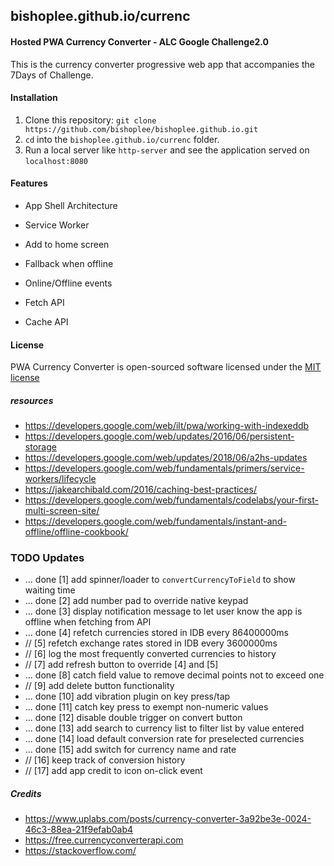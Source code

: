 ## bishoplee.github.io/currenc
#### Hosted PWA Currency Converter - ALC Google Challenge2.0

This is the currency converter progressive web app that accompanies the 7Days of Challenge. 

#### Installation

1. Clone this repository: `git clone https://github.com/bishoplee/bishoplee.github.io.git`
2. `cd` into the `bishoplee.github.io/currenc` folder.
3. Run a local server like `http-server` and see the application served on `localhost:8080`



#### Features

-  App Shell Architecture

-  Service Worker

-  Add to home screen

-  Fallback when offline

-  Online/Offline events

-  Fetch API

-  Cache API



#### License
PWA Currency Converter is open-sourced software licensed under the [MIT license](https://github.com/bishoplee/bishoplee.github.io/blob/master/LICENSE)



##### resources
- https://developers.google.com/web/ilt/pwa/working-with-indexeddb
- https://developers.google.com/web/updates/2016/06/persistent-storage
- https://developers.google.com/web/updates/2018/06/a2hs-updates
- https://developers.google.com/web/fundamentals/primers/service-workers/lifecycle
- https://jakearchibald.com/2016/caching-best-practices/
- https://developers.google.com/web/fundamentals/codelabs/your-first-multi-screen-site/
- https://developers.google.com/web/fundamentals/instant-and-offline/offline-cookbook/



### TODO Updates
- ... done [1] add spinner/loader to `convertCurrencyToField` to show waiting time
- ... done [2] add number pad to override native keypad
- ... done [3] display notification message to let user know the app is offline when fetching from API
- ... done [4] refetch currencies stored in IDB every 86400000ms
- // [5] refetch exchange rates stored in IDB every 3600000ms
- // [6] log the most frequently converted currencies to history
- // [7] add refresh button to override [4] and [5]
- ... done [8] catch field value to remove decimal points not to exceed one
- // [9] add delete button functionality
- ... done [10] add vibration plugin on key press/tap
- ... done [11] catch key press to exempt non-numeric values
- ... done [12] disable double trigger on convert button
- ... done [13] add search to currency list to filter list by value entered
- ... done [14] load default conversion rate for preselected currencies
- ... done [15] add switch for currency name and rate
- // [16] keep track of conversion history
- // [17] add app credit to icon on-click event



##### Credits
- https://www.uplabs.com/posts/currency-converter-3a92be3e-0024-46c3-88ea-21f9efab0ab4
- https://free.currencyconverterapi.com
- https://stackoverflow.com/
